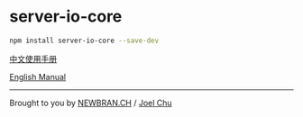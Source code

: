 # server-io-core 

```sh
npm install server-io-core --save-dev
```

[中文使用手册](./README-cn.md)

[English Manual](./README-en.md)

---



Brought to you by [NEWBRAN.CH](https://newbran.ch) / [Joel Chu](https://joelchu.com)

